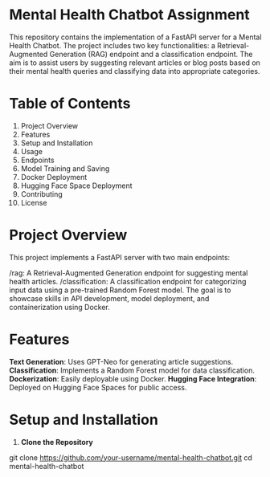 # Mental Health Chatbot Assignment

This repository contains the implementation of a FastAPI server for a Mental Health Chatbot. The project includes two key functionalities: a Retrieval-Augmented Generation (RAG) endpoint and a classification endpoint. The aim is to assist users by suggesting relevant articles or blog posts based on their mental health queries and classifying data into appropriate categories.

# Table of Contents
1. Project Overview
2. Features
3. Setup and Installation
4. Usage
5. Endpoints
6. Model Training and Saving
7. Docker Deployment
8. Hugging Face Space Deployment
9. Contributing
10. License

# Project Overview
This project implements a FastAPI server with two main endpoints:

/rag: A Retrieval-Augmented Generation endpoint for suggesting mental health articles.
/classification: A classification endpoint for categorizing input data using a pre-trained Random Forest model.
The goal is to showcase skills in API development, model deployment, and containerization using Docker.

# Features
**Text Generation**: Uses GPT-Neo for generating article suggestions.
**Classification**: Implements a Random Forest model for data classification.
**Dockerization**: Easily deployable using Docker.
**Hugging Face Integration**: Deployed on Hugging Face Spaces for public access.

# Setup and Installation
1. **Clone the Repository**

git clone https://github.com/your-username/mental-health-chatbot.git
cd mental-health-chatbot
